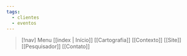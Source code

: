 ```yaml
---
tags:
  - clientes
  - eventos
---
```

> [!nav]  Menu
> [[index | Início]]  [[Cartografia]]  [[Contexto]]  [[Site]]  [[Pesquisador]]  [[Contato]]
